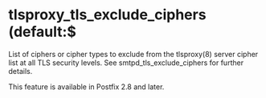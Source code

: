 # tlsproxy_tls_exclude_ciphers (default:$ 

 List of ciphers or cipher types to exclude from the tlsproxy(8)
server cipher list at all TLS security levels. See
smtpd_tls_exclude_ciphers for further details. 

 This feature is available in Postfix 2.8 and later. 


